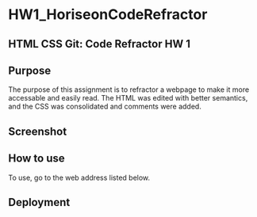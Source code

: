 # HW1_HoriseonCodeRefractor

## HTML CSS Git: Code Refractor HW 1

## Purpose

The purpose of this assignment is to refractor a webpage to make it more accessable and easily read. The HTML was edited with better semantics, and the CSS was consolidated and comments were added. 

## Screenshot



## How to use

To use, go to the web address listed below.



## Deployment
